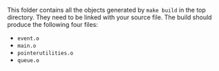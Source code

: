 This folder contains all the objects generated by `make build` in the top directory. They need to be linked with your source file. The build should produce the following four files:
* `event.o`
* `main.o`
* `pointerutilities.o`
* `queue.o`
